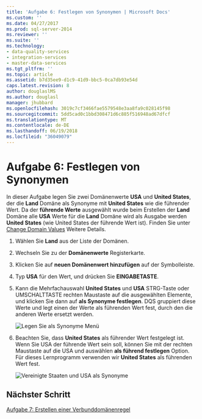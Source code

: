 ```yaml
---
title: 'Aufgabe 6: Festlegen von Synonymen | Microsoft Docs'
ms.custom: ''
ms.date: 04/27/2017
ms.prod: sql-server-2014
ms.reviewer: ''
ms.suite: ''
ms.technology:
- data-quality-services
- integration-services
- master-data-services
ms.tgt_pltfrm: ''
ms.topic: article
ms.assetid: b7d35ee9-d1c9-41d9-bbc5-0ca7db93e54d
caps.latest.revision: 8
author: douglaslMS
ms.author: douglasl
manager: jhubbard
ms.openlocfilehash: 3019c7cf3466fae5579548e3aa8fa9c028145f98
ms.sourcegitcommit: 5dd5cad0c1bbd308471d6c885f516948ad67dfcf
ms.translationtype: MT
ms.contentlocale: de-DE
ms.lasthandoff: 06/19/2018
ms.locfileid: "36049079"
---
```

# <a name="task-6-setting-synonyms"></a>Aufgabe 6: Festlegen von Synonymen
  In dieser Aufgabe legen Sie zwei Domänenwerte **USA** und **United States**, der die **Land** Domäne als Synonyme mit **United States** wie die führender Wert. Da der **führende Werte** ausgewählt wurde beim Erstellen der **Land** Domäne alle **USA** Werte für die **Land** Domäne wird als Ausgabe werden **United States** (wie United States der führende Wert ist). Finden Sie unter [Change Domain Values](http://msdn.microsoft.com/library/hh510408.aspx) Weitere Details.  
  
1.  Wählen Sie **Land** aus der Liste der Domänen.  
  
2.  Wechseln Sie zu der **Domänenwerte** Registerkarte.  
  
3.  Klicken Sie auf **neuen Domänenwert hinzufügen** auf der Symbolleiste.  
  
4.  Typ **USA** für den Wert, und drücken Sie **EINGABETASTE**.  
  
5.  Kann die Mehrfachauswahl **United States** und **USA** STRG-Taste oder UMSCHALTTASTE rechten Maustaste auf die ausgewählten Elemente, und klicken Sie dann auf **als Synonyme festlegen**. DQS gruppiert diese Werte und legt einen der Werte als führenden Wert fest, durch den die anderen Werte ersetzt werden.  
  
     ![Legen Sie als Synonyme Menü](../../2014/tutorials/media/et-settingsynonyms-01.jpg "als Synonyme Menü festlegen")  
  
6.  Beachten Sie, dass **United States** als führender Wert festgelegt ist. Wenn Sie USA der führende Wert sein soll, können Sie mit der rechten Maustaste auf die USA und auswählen **als führend festlegen** Option. Für dieses Lernprogramm verwenden wir **United States** als führenden Wert fest.  
  
     ![Vereinigte Staaten und USA als Synonyme](../../2014/tutorials/media/et-settingsynonyms-02.jpg "Vereinigte Staaten und USA als Synonyme")  
  
## <a name="next-step"></a>Nächster Schritt  
 [Aufgabe 7: Erstellen einer Verbunddomänenregel](../../2014/tutorials/task-7-creating-a-composite-domain.md)  
  
  